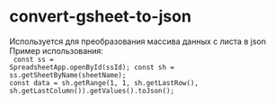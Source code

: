 # convert-gsheet-to-json
Используется для преобразования массива данных с листа в json<br>
Пример использования:<br>
<code>
  const ss = SpreadsheetApp.openById(ssId);
  const sh = ss.getSheetByName(sheetName);
  const data = sh.getRange(1, 1, sh.getLastRow(), sh.getLastColumn()).getValues().toJson();
  </code>
